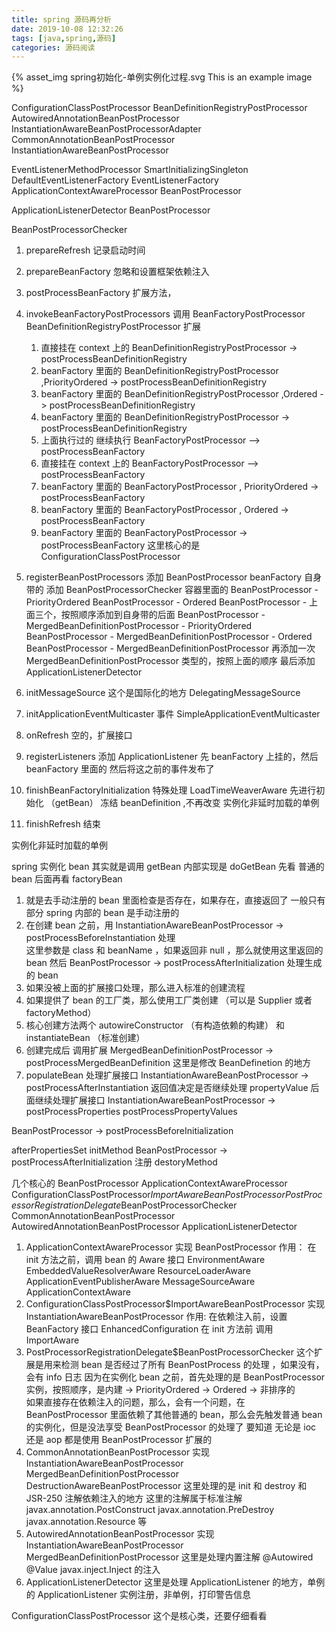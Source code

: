 ```yaml
---
title: spring 源码再分析
date: 2019-10-08 12:32:26
tags: [java,spring,源码]
categories: 源码阅读
---
```


{% asset_img spring初始化-单例实例化过程.svg This is an example image %}


ConfigurationClassPostProcessor        BeanDefinitionRegistryPostProcessor
AutowiredAnnotationBeanPostProcessor            InstantiationAwareBeanPostProcessorAdapter
CommonAnnotationBeanPostProcessor             InstantiationAwareBeanPostProcessor

EventListenerMethodProcessor        SmartInitializingSingleton
DefaultEventListenerFactory                EventListenerFactory
ApplicationContextAwareProcessor        BeanPostProcessor

ApplicationListenerDetector        BeanPostProcessor

BeanPostProcessorChecker

1. prepareRefresh
    记录启动时间
2. prepareBeanFactory
    忽略和设置框架依赖注入
3. postProcessBeanFactory
    扩展方法，
4. invokeBeanFactoryPostProcessors
    调用 BeanFactoryPostProcessor  BeanDefinitionRegistryPostProcessor 扩展
    1. 直接挂在 context 上的 BeanDefinitionRegistryPostProcessor   -> postProcessBeanDefinitionRegistry
    2. beanFactory 里面的  BeanDefinitionRegistryPostProcessor ,PriorityOrdered ->  postProcessBeanDefinitionRegistry
    3. beanFactory 里面的  BeanDefinitionRegistryPostProcessor ,Ordered ->  postProcessBeanDefinitionRegistry
    4. beanFactory 里面的  BeanDefinitionRegistryPostProcessor ->  postProcessBeanDefinitionRegistry
    5. 上面执行过的 继续执行 BeanFactoryPostProcessor —> postProcessBeanFactory
    6. 直接挂在 context 上的 BeanFactoryPostProcessor —> postProcessBeanFactory
    7. beanFactory 里面的 BeanFactoryPostProcessor , PriorityOrdered  ->  postProcessBeanFactory
    8. beanFactory 里面的 BeanFactoryPostProcessor , Ordered ->  postProcessBeanFactory
    9. beanFactory 里面的 BeanFactoryPostProcessor  ->  postProcessBeanFactory
这里核心的是 ConfigurationClassPostProcessor

5. registerBeanPostProcessors
    添加 BeanPostProcessor
    beanFactory 自身带的
    添加 BeanPostProcessorChecker
    容器里面的
    BeanPostProcessor - PriorityOrdered
    BeanPostProcessor - Ordered
    BeanPostProcessor -
    上面三个，按照顺序添加到自身带的后面
    BeanPostProcessor - MergedBeanDefinitionPostProcessor - PriorityOrdered
    BeanPostProcessor - MergedBeanDefinitionPostProcessor - Ordered
    BeanPostProcessor - MergedBeanDefinitionPostProcessor
    再添加一次 MergedBeanDefinitionPostProcessor 类型的，按照上面的顺序
    最后添加 ApplicationListenerDetector
6. initMessageSource
    这个是国际化的地方
    DelegatingMessageSource
7. initApplicationEventMulticaster
    事件
    SimpleApplicationEventMulticaster
8.    onRefresh
    空的，扩展接口
9.    registerListeners
    添加 ApplicationListener
    先 beanFactory 上挂的，然后 beanFactory 里面的
    然后将这之前的事件发布了
10.    finishBeanFactoryInitialization
    特殊处理 LoadTimeWeaverAware 先进行初始化 （getBean）
    冻结 beanDefinition ,不再改变
    实例化非延时加载的单例
11. finishRefresh
    结束
    
实例化非延时加载的单例

spring 实例化 bean 其实就是调用 getBean
内部实现是 doGetBean
先看 普通的 bean  后面再看 factoryBean
1. 就是去手动注册的 bean 里面检查是否存在，如果存在，直接返回了  一般只有部分 spring 内部的 bean 是手动注册的
2. 在创建 bean 之前，用 InstantiationAwareBeanPostProcessor -> postProcessBeforeInstantiation 处理  
    这里参数是 class 和 beanName ，如果返回非 null ，那么就使用这里返回的 bean 然后
        BeanPostProcessor -> postProcessAfterInitialization 处理生成的 bean
3. 如果没被上面的扩展接口处理，那么进入标准的创建流程
4. 如果提供了 bean 的工厂类，那么使用工厂类创建 （可以是 Supplier 或者 factoryMethod）
5. 核心创建方法两个 autowireConstructor （有构造依赖的构建） 和 instantiateBean （标准创建）
6. 创建完成后 调用扩展 MergedBeanDefinitionPostProcessor -> postProcessMergedBeanDefinition  这里是修改 BeanDefinetion 的地方
7. populateBean  处理扩展接口 InstantiationAwareBeanPostProcessor -> postProcessAfterInstantiation   返回值决定是否继续处理 propertyValue
    后面继续处理扩展接口  InstantiationAwareBeanPostProcessor -> postProcessProperties  postProcessPropertyValues
    
BeanPostProcessor -> postProcessBeforeInitialization  

afterPropertiesSet  initMethod
BeanPostProcessor -> postProcessAfterInitialization
注册 destoryMethod

几个核心的 BeanPostProcessor
ApplicationContextAwareProcessor
ConfigurationClassPostProcessor$ImportAwareBeanPostProcessor
PostProcessorRegistrationDelegate$BeanPostProcessorChecker
CommonAnnotationBeanPostProcessor
AutowiredAnnotationBeanPostProcessor
ApplicationListenerDetector

1. ApplicationContextAwareProcessor  实现  BeanPostProcessor
作用：
在 init 方法之前，调用 bean 的 Aware 接口
EnvironmentAware
EmbeddedValueResolverAware
ResourceLoaderAware
ApplicationEventPublisherAware
MessageSourceAware
ApplicationContextAware
2. ConfigurationClassPostProcessor$ImportAwareBeanPostProcessor 实现 InstantiationAwareBeanPostProcessor
作用:
在依赖注入前，设置 BeanFactory 接口  EnhancedConfiguration
在 init 方法前 调用
ImportAware
3. PostProcessorRegistrationDelegate$BeanPostProcessorChecker
这个扩展是用来检测 bean 是否经过了所有 BeanPostProcess 的处理 ，如果没有，会有 info 日志
因为在实例化 bean 之前，首先处理的是 BeanPostProcessor 实例，按照顺序，是内建 -> PriorityOrdered -> Ordered -> 非排序的    
如果直接存在依赖注入的问题，那么，会有一个问题，在 BeanPostProcessor 里面依赖了其他普通的 bean，那么会先触发普通 bean 的实例化，但是没法享受 BeanPostProcessor 的处理了
要知道 无论是 ioc 还是 aop 都是使用 BeanPostProcessor 扩展的
4. CommonAnnotationBeanPostProcessor 实现 InstantiationAwareBeanPostProcessor MergedBeanDefinitionPostProcessor DestructionAwareBeanPostProcessor
这里处理的是 init 和 destroy 和 JSR-250 注解依赖注入的地方
这里的注解属于标准注解 javax.annotation.PostConstruct javax.annotation.PreDestroy  javax.annotation.Resource 等
5. AutowiredAnnotationBeanPostProcessor 实现 InstantiationAwareBeanPostProcessor  MergedBeanDefinitionPostProcessor
这里是处理内置注解 @Autowired   @Value  javax.inject.Inject  的注入
6. ApplicationListenerDetector
这里是处理 ApplicationListener 的地方，单例的 ApplicationListener 实例注册，非单例，打印警告信息

ConfigurationClassPostProcessor 这个是核心类，还要仔细看看
